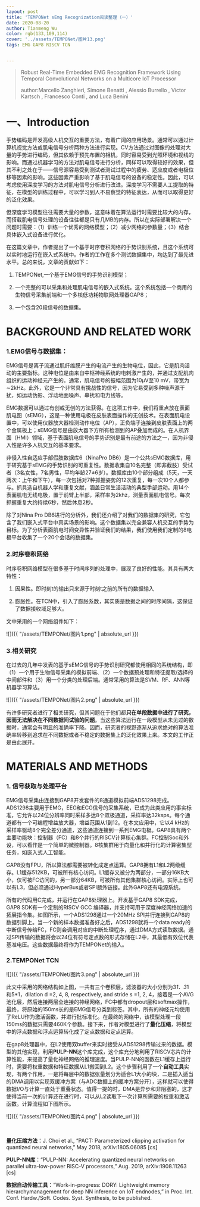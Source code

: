 ```yaml
---
layout: post
title: 'TEMPONet sEmg Recognization阅读整理（一）'
date: 2020-08-20
author: Tianmeng Wu
color: rgb(133,109,114)
cover: '../assets/TEMPONet/图片13.png'
tags: EMG GAP8 RISCV TCN


---
```


> Robust Real-Time Embedded EMG Recognition Framework Using Temporal Convolutional Networks on a Multicore IoT Processor
>
> author:Marcello Zanghieri, Simone Benatti , Alessio Burrello , Victor Kartsch , Francesco Conti , and Luca Benini

# 一、Introduction

​      手势编码是开发高级人机交互的重要方法，有着广阔的应用场景。通常可以通过计算机视觉方法或肌电信号分析两种方法进行实现。CV方法通过对图像的处理对大量的手势进行编码，但其依赖于预先布置的相机，同时容易受到光照环境和视线的影响。而通过机器学习的方法对肌电信号进行分析，同样可以取得较好的效果，但其不利之处在于——信号源容易受到测试者测试过程中的疲劳、适应度或者电极位移等因素的影响。这些因素严重影响了基于肌电信号的设备的稳定性。因此，可以考虑使用深度学习的方法对肌电信号分析进行改进。深度学习不需要人工提取的特征，在模型的训练过程中，可以学习到人不易察觉的特征表达，从而可以取得更好的泛化效果。

   但深度学习模型往往需要大量的参数，这意味着在算法运行时需要比较大的内存，而搭载肌电信号处理的设备往往都是只有几MB的内存。所以在实际部署解决一个问题时需要：（1）训练一个优秀的网络模型；（2）减少网络的参数量；（3）结合具体嵌入式设备进行优化。

​     在这篇文章中，作者提出了一个基于时序卷积网络的手势识别系统，且这个系统可以实时地运行在嵌入式系统中。作者的工作在多个测试数据集中，均达到了最先进水平。总的来说，文章的贡献如下：

1.  TEMPONet,一个基于EMG信号的手势识别模型；

2. 一个完整的可以采集和处理肌电信号的嵌入式系统。这个系统包括一个商用的生物信号采集前端和一个多核低功耗物联网处理器GAP8；

3. 一个包含20段信号的数据集。

# BACKGROUND AND RELATED WORK

###   	1.EMG信号与数据集：

​        EMG信号是离子流通过肌纤维膜产生的电流产生的生物电位，因此，它是肌肉活动的主要指标。这种电位是由来自中枢神经系统的电刺激产生的，并通过支配肌肉组织的运动神经元产生的。通常，肌电信号的振幅范围为10μV至10 mV，带宽为∼2kHz。此外，它是一个非常具有挑战性的信号，因为它易受到多种噪声源干扰，如运动伪影、浮动地面噪声、串扰和电力线等。

 EMG数据可以通过有创或无创的方法获得。在这项工作中，我们将重点放在表面肌电图（sEMG），这是一种使用电极在皮肤表面操作的无创技术。在表面肌电设置中，可以使用仪器放大器检测动作电位（AP），正负端子连接到皮肤表面上的两个金属板上；sEMG信号是由放大器下方所有检测到的AP叠加而成的。在人机界面（HMI）领域，基于表面肌电信号的手势识别是最有前途的方法之一，因为非侵入性是许多人机交互的基本要求。

 非侵入性自适应手部假肢数据库6（NinaPro DB6）是一个公共sEMG数据库，用于研究基于sEMG的手势识别的可重复性。数据收集自10名完整（即非截肢）受试者（3名女性，7名男性，平均年龄27±6岁）。数据库由10个部分组成（5天，一天两次：上午和下午），每一次包括对7种抓握姿势的12次重复，每一次10个人都参与。抓具选自机器人学和康复文献，涵盖日常生活活动的典型手部运动。用14个表面肌电无线电极，置于前臂上半部，采样率为2khz，测量表面肌电信号。每次抓握重复大约持续6秒，然后休息2秒。

   除了对Nina Pro DB6进行的分析外，我们还介绍了对我们的数据集的研究，它包含了我们嵌入式平台中真实场景的影响。这个数据集以完全兼容人机交互的手势为目标。为了分析表面肌电时间变异性并验证我们的结果，我们使用我们定制的8电极平台收集了一个20个会话的数据集。

### 	2.时序卷积网络

​    时序卷积网络模型在很多基于时间序列的处理中，展现了良好的性能。其具有两大特性：

1. 因果性。即时刻t的输出只来源于时刻t之前的所有的数据输入

2. 膨胀性。在TCN中，引入了膨胀系数，其实质是数据之间的时序间隔，这保证了数据接收域足够大。

文中采用的一个网络组件如下：

![]({{ "/assets/TEMPONet/图片1.png" | absolute_url }})



### 3.相关研究

   在过去的几年中发表的基于sEMG信号的手势识别研究都使用相同的系统结构，即（1）一个用于生物信号采集的模拟前端、（2）一个数据预处理和特征提取/选择的中间部件和（3）用一个分类的处理后端。通常采用的算法是SVM、RF、ANN等机器学习算法。

![]({{ "/assets/TEMPONet/图片2.png" | absolute_url }})

   有许多研究者进行了相关研究，但其问题在于他们都**只在单段数据中进行了研究，因而无法解决在不同数据间试验的问题**。当这些算法运行在一段模型从未见过的数据时，通常会有明显的准确率下降。因而，研究者的视野逐渐从追求绝对的算法准确率转移到追求在不同数据或者不稳定的数据集上的泛化效果上来。本文的工作正是由此展开。







# MATERIALS AND METHODS

### 	1. 信号获取与处理平台

  EMG信号采集由连接到GAP8开发套件的8通道模拟前端ADS1298完成。ADS1298主要用于EMG，EEG和ECG信号的采集系统，已成为此类应用的事实标准，它允许以24位分辨率同时采样多达8个双极通道，采样率达32ksps。每个通道都有一个可编程增益放大器，增益范围从1到12。在本文应用中，它以4 kHz的采样率驱动8个完全差分通道，这些通道连接到一系列EMG电极。GAP8具有两个主要功能块：控制器（FC）和8个并行的RISCV计算核心集群。FC控制Soc和外设，可以看作是一个简单的微控制器。8核集群用于向量化和并行化的计算密集型任务，如嵌入式人工智能。

  GAP8没有FPU，所以算法都需要被转化成定点运算。GAP8拥有L1和L2两级缓存。L1缓存512KB，可被所有核心访问。L1缓存又被分为两部分，一部分16KB大小，仅可被FC访问的，另一部分64KB，可被所有其他集群核心访问。实际上也可以有L3，但必须通过HyperBus或者SPI额外链接。此外GAP8还有电源系统。

  所有的代码用C完成，并运行在GAP8处理器上。开发基于GAP8 SDK完成，GAP8 SDK有一个定制的RISCV GCC 编译器，并支持可用于深度神经网络加速的拓展指令集。如图所示，一个ADS1298通过一个20MHz SPI并行连接到GAP8的数据引脚上。当一个新的样本数据准备好之后，ADS1298就将一个data ready的中断信号传给FC，FC则会调用对应的中断处理程序，通过DMA方式读取数据。通过SPI传输的数据将会以24位有符号定点数的形式存储在L2中，其最低有效位代表基准电压。这些数据最终将作为TEMPONet的输入。

### 	2.TEMPONet TCN

![]({{ "/assets/TEMPONet/图片3.png" | absolute_url }})

​      此文中采用的网络结构如上图，一共有三个卷积层，滤波器的大小分别为3*1、3*1和5*1，dilation d =2, 4, 8, respectively, and stride s =1, 2, 4，接着是一个AVG池化层，然后连接两层全连接的神经网络，FC中都有dropout层和softmax操作，最终，将原始的150ms长的是EMG信号分类到标签。其中，所有的神经元均使用了ReLU作为激活函数，并进行批标准化。在最终的网络中，该模型处理一段150ms的数据只需要460K个参数。接下来，作者对模型进行了**量化压缩**，将模型中的浮点数据和浮点运算转化成了定点数据和定点运算。

  在gap8处理器中，在L2使用双buffer来实时接受从ADS1298传输过来的数据。模型的其他实现，利用**PULP-NN**这个库完成，这个库充分地利用了RISCV芯片的计算性能，来提高了量化神经网络的推理速度。当PULP-NN的函数在L1缓存上运行时，需要将权重数据和特征数据从L1搬回到L2。这个步骤利用了一个**自动工具**实现，有两个作用，一是将每层中的数据张量划分为适合L1大小的块，二是插入适当的DMA调用以实现双缓冲方案（与ADC数据上的缓冲方案分开），这样就可以使得数据I/O与计算一直处于重叠状态。值得一提的时，DMA是异步和非阻塞的，这才使得当前一次的计算还在进行时，可以从L2读取下一次计算所需要的权重和激活函数。计算流程如下图所示。

 ![]({{ "/assets/TEMPONet/图片4.png" | absolute_url }})

​     

**量化压缩方法**：J. Choi et al., “PACT: Parameterized clipping activation for quantized neural networks,” May 2018, arXiv:1805.06085 [cs]

**PULP-NN库**：“PULP-NN: Accelerating quantized neural networks on parallel ultra-low-power RISC-V processors,” Aug. 2019, arXiv:1908.11263 [cs]

**数据自动传输工具**：“Work-in-progress: DORY: Lightweight memory hierarchymanagement for deep NN inference on IoT endnodes,” in Proc. Int. Conf. Hardw./Soft. Codes. Syst. Synthesis, to be published.



